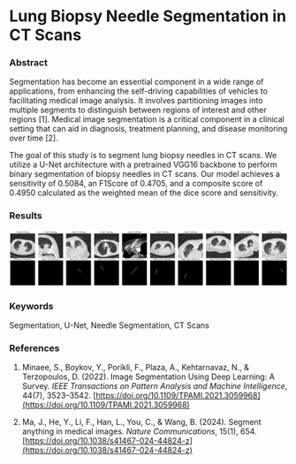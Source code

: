# Lung Biopsy Needle Segmentation in CT Scans

### Abstract
Segmentation has become an essential component in a wide range of applications, from enhancing the self-driving capabilities of vehicles to facilitating medical image analysis. It involves partitioning images into multiple segments to distinguish between regions of interest and other regions [1]. Medical image segmentation is a critical component in a clinical setting that can aid in diagnosis, treatment planning, and disease monitoring over time [2]. 

The goal of this study is to segment lung biopsy needles in CT scans. We utilize a U-Net architecture with a pretrained VGG16 backbone to perform binary segmentation of biopsy needles in CT scans. Our model achieves a sensitivity of 0.5084, an F1Score of 0.4705, and a composite score of 0.4950 calculated as the weighted mean of the dice score and sensitivity.


### Results
![Example Segmentation](example_segmentation.png)



### Keywords

Segmentation, U-Net, Needle Segmentation, CT Scans

### References

1. Minaee, S., Boykov, Y., Porikli, F., Plaza, A., Kehtarnavaz, N., & Terzopoulos, D. (2022). Image Segmentation Using Deep Learning: A Survey. *IEEE Transactions on Pattern Analysis and Machine Intelligence*, 44(7), 3523–3542. [https://doi.org/10.1109/TPAMI.2021.3059968](https://doi.org/10.1109/TPAMI.2021.3059968)

2. Ma, J., He, Y., Li, F., Han, L., You, C., & Wang, B. (2024). Segment anything in medical images. *Nature Communications*, 15(1), 654. [https://doi.org/10.1038/s41467-024-44824-z](https://doi.org/10.1038/s41467-024-44824-z)


